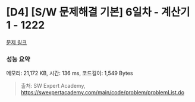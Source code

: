 # [D4] [S/W 문제해결 기본] 6일차 - 계산기1 - 1222 

[문제 링크](https://swexpertacademy.com/main/code/problem/problemDetail.do?contestProbId=AV14mbSaAEwCFAYD) 

### 성능 요약

메모리: 21,172 KB, 시간: 136 ms, 코드길이: 1,549 Bytes



> 출처: SW Expert Academy, https://swexpertacademy.com/main/code/problem/problemList.do